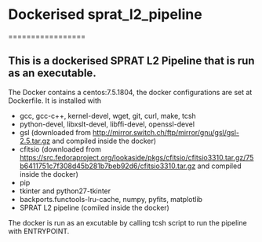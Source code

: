 # Dockerised sprat_l2_pipeline
=================

## This is a dockerised SPRAT L2 Pipeline that is run as an executable.

The Docker contains a centos:7.5.1804, the docker configurations are set at Dockerfile. It is installed with

* gcc, gcc-c++, kernel-devel, wget, git, curl, make, tcsh
* python-devel, libxslt-devel, libffi-devel, openssl-devel
* gsl (downloaded from http://mirror.switch.ch/ftp/mirror/gnu/gsl/gsl-2.5.tar.gz and compiled inside the docker)
* cfitsio (downloaded from https://src.fedoraproject.org/lookaside/pkgs/cfitsio/cfitsio3310.tar.gz/75b6411751c7f308d45b281b7beb92d6/cfitsio3310.tar.gz and compiled inside the docker)
* pip
* tkinter and python27-tkinter
* backports.functools-lru-cache, numpy, pyfits, matplotlib
* SPRAT L2 pipeline (comiled inside the docker)

The docker is run as an excutable by calling tcsh script to run the pipeline with ENTRYPOINT.
